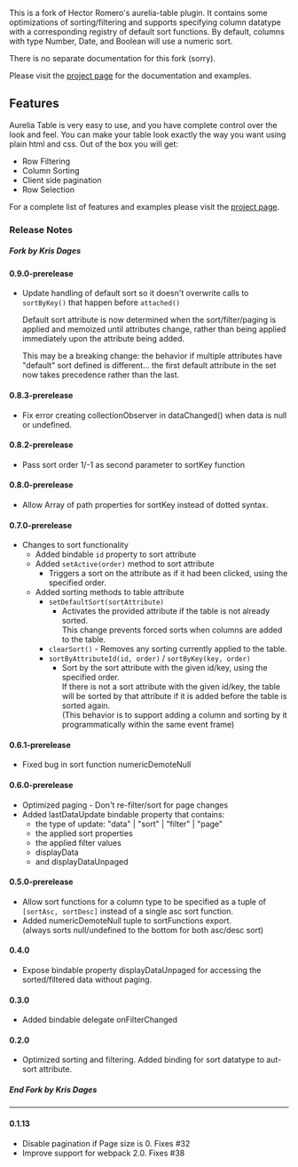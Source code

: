 This is a fork of Hector Romero's aurelia-table plugin.
It contains some optimizations of sorting/filtering and supports specifying
column datatype with a corresponding registry of default sort functions.
By default, columns with type Number, Date, and Boolean will use a numeric sort.

There is no separate documentation for this fork (sorry).

Please visit the [project page](http://tochoromero.github.com/aurelia-table) for the documentation and examples.

## Features
Aurelia Table is very easy to use, and you have complete control over the look and feel. You can make your table look exactly the way you want using plain html and css.
Out of the box you will get:
 - Row Filtering
 - Column Sorting
 - Client side pagination
 - Row Selection
 
For a complete list of features and examples please visit the [project page](http://tochoromero.github.com/aurelia-table).

### Release Notes
##### Fork by Kris Dages

#### 0.9.0-prerelease
- Update handling of default sort so it doesn't overwrite calls to `sortByKey()`
  that happen before `attached()`
  
  Default sort attribute is now determined when the sort/filter/paging is applied
   and memoized until attributes change,
  rather than being applied immediately upon the attribute being added.
   
  This may be a breaking change:
  the behavior if multiple attributes have "default" sort defined is different... 
  the first default attribute in the set now takes precedence rather than the last.

#### 0.8.3-prerelease
- Fix error creating collectionObserver in dataChanged() when data is null or undefined. 

#### 0.8.2-prerelease
- Pass sort order 1/-1 as second parameter to sortKey function

#### 0.8.0-prerelease
- Allow Array of path properties for sortKey instead of dotted syntax.

#### 0.7.0-prerelease
- Changes to sort functionality
  - Added bindable `id` property to sort attribute
  - Added `setActive(order)` method to sort attribute
    - Triggers a sort on the attribute as if it had been clicked, using the specified order.  
  - Added sorting methods to table attribute
    - `setDefaultSort(sortAttribute)`
      - Activates the provided attribute if the table is not already sorted.<br/>
        This change prevents forced sorts when columns are added to the table.
    - `clearSort()` - Removes any sorting currently applied to the table.
    - `sortByAttributeId(id, order)` / `sortByKey(key, order)`
      - Sort by the sort attribute with the given id/key, using the specified order.<br/>
        If there is not a sort attribute with the given id/key, the table will be sorted by 
        that attribute if it is added before the table is sorted again.<br/>
        (This behavior is to support adding a column and sorting by it programmatically within the same event frame) 

#### 0.6.1-prerelease
- Fixed bug in sort function numericDemoteNull

#### 0.6.0-prerelease
- Optimized paging - Don't re-filter/sort for page changes
- Added lastDataUpdate bindable property that contains:
  - the type of update: "data" | "sort" | "filter" | "page"
  - the applied sort properties
  - the applied filter values
  - displayData
  - and displayDataUnpaged

#### 0.5.0-prerelease
- Allow sort functions for a column type to be specified as a tuple of `[sortAsc, sortDesc]`
instead of a single asc sort function.
- Added numericDemoteNull tuple to sortFunctions export.<br>(always sorts null/undefined to the bottom for both asc/desc sort)

#### 0.4.0
* Expose bindable property displayDataUnpaged for accessing the sorted/filtered data without paging.

#### 0.3.0
* Added bindable delegate onFilterChanged

#### 0.2.0
* Optimized sorting and filtering. Added binding for sort datatype to aut-sort attribute.

##### End Fork by Kris Dages
----

#### 0.1.13
* Disable pagination if Page size is 0. Fixes #32
* Improve support for webpack 2.0. Fixes #38
